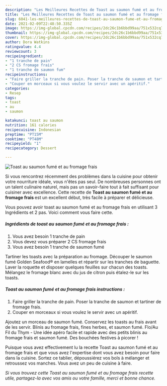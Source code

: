 ```yaml
---
description: "Les Meilleures Recettes de Toast au saumon fumé et au fromage frais"
title: "Les Meilleures Recettes de Toast au saumon fumé et au fromage frais"
slug: 6041-les-meilleures-recettes-de-toast-au-saumon-fume-et-au-fromage-frais
date: 2021-02-09T22:48:50.335Z
image: https://img-global.cpcdn.com/recipes/2dc26c1b6bbd99aa/751x532cq70/toast-au-saumon-fume-et-au-fromage-frais-photo-principale-de-la-recette.jpg
thumbnail: https://img-global.cpcdn.com/recipes/2dc26c1b6bbd99aa/751x532cq70/toast-au-saumon-fume-et-au-fromage-frais-photo-principale-de-la-recette.jpg
cover: https://img-global.cpcdn.com/recipes/2dc26c1b6bbd99aa/751x532cq70/toast-au-saumon-fume-et-au-fromage-frais-photo-principale-de-la-recette.jpg
author: Dora Watkins
ratingvalue: 4.4
reviewcount: 3
recipeingredient:
- "1 tranche de pain"
- "2 CS fromage frais"
- "1 tranche de saumon fum"
recipeinstructions:
- "Faire griller la tranche de pain. Poser la tranche de saumon et tartiner de fromage frais."
- "Couper en morceaux si vous voulez le servir avec un apéritif."
categories:
- Resep
tags:
- toast
- au
- saumon

katakunci: toast au saumon 
nutrition: 161 calories
recipecuisine: Indonesian
preptime: "PT15M"
cooktime: "PT48M"
recipeyield: "1"
recipecategory: Dessert

---
```



![Toast au saumon fumé et au fromage frais](https://img-global.cpcdn.com/recipes/2dc26c1b6bbd99aa/751x532cq70/toast-au-saumon-fume-et-au-fromage-frais-photo-principale-de-la-recette.jpg)

Si vous rencontrez récemment des problèmes dans la cuisine pour obtenir votre nourriture idéale, vous n'êtes pas seul. De nombreuses personnes ont un talent culinaire naturel, mais pas un savoir-faire tout à fait suffisant pour cuisiner avec excellence. Cette recette de <strong> Toast au saumon fumé et au fromage frais </strong> est un excellent début, très facile à préparer et délicieuse.

<!--inarticleads1-->

Vous pouvez avoir toast au saumon fumé et au fromage frais en utilisant 3 Ingrédients et 2 pas. Voici comment vous faire cette.

##### Ingrédients de toast au saumon fumé et au fromage frais :

1. Vous avez besoin 1 tranche de pain
1. Vous devez vous préparer 2 CS fromage frais
1. Vous avez besoin 1 tranche de saumon fumé


Tartiner les toasts avec la préparation au fromage. Découper le saumon fumé Golden Seafood®️ en lamelles et répartir sur les tranches de baguette. Laver la roquette et disposer quelques feuilles sur chacun des toasts. Mélangez le fromage blanc avec du jus de citron puis étalez-le sur les toasts. 

<!--inarticleads2-->

##### Toast au saumon fumé et au fromage frais instructions :

1. Faire griller la tranche de pain. Poser la tranche de saumon et tartiner de fromage frais.
1. Couper en morceaux si vous voulez le servir avec un apéritif.


Ajoutez un morceau de saumon fumé. Conservez les toasts au frais avant de les servir. Blinis au fromage frais, fines herbes, et saumon fumé. Flo/Au Fil du Thym - Une idée apéro facile et rapide avec des petits blinis au fromage frais et saumon fumé. Des bouchées festives à picorer ! 

<!--inarticleads1-->

<p>
Puisque vous avez effectivement lu la recette Toast au saumon fumé et au fromage frais et que vous avez l'expertise dont vous avez besoin pour faire dans la cuisine. Sortez ce tablier, dépoussiérez vos bols à mélanger et retroussez vos manches. Vous avez un peu de cuisine à faire.
</p>

<p>
<i>Si vous trouvez cette Toast au saumon fumé et au fromage frais recette utile, partagez-la avec vos amis ou votre famille, merci et bonne chance.</i>
</p>
